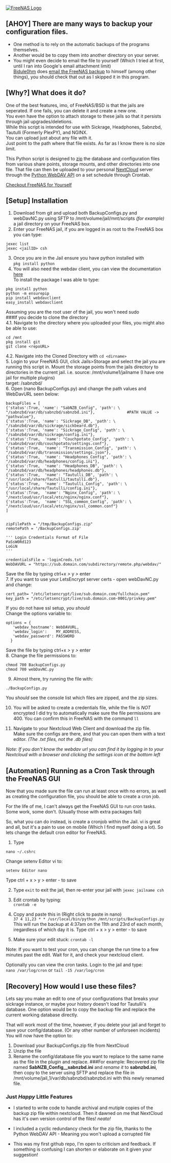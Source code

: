 [![FreeNAS Logo](https://forums.freenas.org/logo_flat_V2.png)](https://forums.freenas.org/index.php)

## [AHOY] There are many ways to backup your configuration files.  
* One method is to rely on the automatic backups of the programs themselves.  
* Another would be to copy them into another directory on your server.  
* You might even decide to email the file to yourself (Which I tried at first, until I ran into Google's email attachment limit)  
[Bidule0hm](https://forums.freenas.org/index.php?members/bidule0hm.31801/) does [email the FreeNAS backup](https://forums.freenas.org/index.php?threads/scripts-to-report-smart-zpool-and-ups-status-hdd-cpu-t%C2%B0-hdd-identification-and-backup-the-config.27365/) to himself (among other things), you should check that out as I skipped it in this program. 

## [Why?] What does it do?  
One of the best features, imo, of FreeNAS/BSD is that the jails are seperated. If one fails, you can delete it and create a new one.  
You even have the option to attach storage to these jails so that it persists through jail upgrades/deletions.  
While this script is intended for use with Sickrage, Headphones, Sabnzbd, Tautulli (Formerly PlexPY), and NGINX.  
You can upload just about any file with it.  
Just point to the path where that file exists. As far as I know there is no size limit. 

This Python script is designed to [zip](https://docs.python.org/2/library/zipfile.html) the database and configuration files from various share points, storage mounts, and other directories into one file. That file can then be uploaded to your personal [NextCloud](https://nextcloud.com/) server through the [Python WebDAV API](https://pypi.python.org/pypi/webdavclient/1.0.8) on a set schedule through Crontab. 

[Checkout FreeNAS for Yourself](http://www.freenas.org/)


## [Setup] Installation
1. Download from git and upload both BackupConfigs.py and webDavNC.py using SFTP to /mnt/volume/jail/mnt/scripts *(for example)* a jail directory on your FreeNAS box. 
2. Enter your FreeNAS jail, if you are logged in as root to the FreeNAS box you can type:  
```
jexec list  
jexec <jailID> csh
```  
3. Once you are in the Jail ensure you have python installed with  
```pkg install python```  
4. You will also need the webdav client, you can view the documentation [here](https://pypi.python.org/pypi/webdavclient/1.0.8)  
To install the package I was able to type:  
```
pkg install python  
python -m ensurepip  
pip install webdavclient
easy_install webdavclient
```  
Assuming you are the root user of the jail, you won't need sudo  
###If you decide to clone the directory  
4.1. Navigate to the directory where you uploaded your files, you might also be able to use:  
```
cd /mnt  
pkg install git  
git clone <repoURL>  
```  
4.2. Navigate into the Cloned Directory with ```cd <dirname>```  
5. Login to your FreeNAS GUI, click Jails>Storage and select the jail you are running this script in. Mount the storage points from the jails directory to directories in the current jail. i.e.
source: /mnt/volume1/jailname (I have one jail for multiple plugins)  
target: /sabnzbd/  
6. Open (nano BackupConfigs.py) and change the path values and WebDavURL seen below:  
```
backupFiles = [
{'status':True, 'name': "SabNZB_Config", 'path': \
"/sabnzbd/var/db/sabnzbd/sabnzbd.ini"},              #PATH VALUE -> "pathvalue"},
{'status':True, 'name': "Sickrage_DB", 'path': \
"/sabnzbd/var/db/sickrage/sickbeard.db"},
{'status':True, 'name': "Sickrage_Config", 'path': \
"/sabnzbd/var/db/sickrage/config.ini"},
{'status':True,  'name': "Couchpotato_Config", 'path': \
"/sabnzbd/var/db/couchpotato/settings.conf"},
{'status':True,  'name': "Transmission_Config", 'path': \
"/sabnzbd/var/db/transmission/settings.json"},
{'status':True,  'name': "Headphones_Config", 'path': \
"/sabnzbd/var/db/headphones/config.ini"},
{'status':True,  'name': "Headphones_DB", 'path': \
"/sabnzbd/var/db/headphones/headphones.db"},
{'status':True,  'name': "Tautulli_DB", 'path': \
"/usr/local/share/Tautulli/tautulli.db"},
{'status':True,  'name': "Tautulli_Config", 'path': \
"/usr/local/share/Tautulli/config.ini"},
{'status':True,  'name': "Nginx_Config", 'path': \
"/nextcloud/usr/local/etc/nginx/nginx.conf"},
{'status':True,  'name': "SSL_common_Config", 'path': \
"/nextcloud/usr/local/etc/nginx/ssl_common.conf"}
]


zipFilePath = "/tmp/BackupConfigs.zip"
remotePath = '/BackupConfigs.zip'

''' Login Credentials Format of File
PaSsW0Rd123
LoGiN
'''

credentialsFile = 'loginCreds.txt'
WebDAVURL = "https://sub.domain.com/subdirectory/remote.php/webdav/"
```
Save the file by typing ctrl+x *>* y *>* enter  
7. If you want to use your LetsEncrypt server certs - open webDavNC.py and change:  
```
cert_path= "/etc/letsencrypt/live/sub.domain.com/fullchain.pem"
key_path = "/etc/letsencrypt/live/sub.domain.com-0001/privkey.pem"
```
If you do not have ssl setup, *you should*  
Change the options variable to:  
```
options = {
   'webdav_hostname': WebDAVURL,
   'webdav_login':    MY_ADDRESS,
   'webdav_password': PASSWORD
  }
```
Save the file by typing ctrl+x *>* y *>* enter  
8. Change the file permissions to:  
```
chmod 700 BackupConfigs.py  
chmod 700 webDavNC.py  
```

9. Almost there, try running the file with:
```
./BackupConfigs.py
```
You *should* see the console list which files are zipped, and the zip sizes. 

10. You will be asked to create a credentials file, while the file is *NOT* encrypted I did try to automatically make sure the file permissions are 400. You can confirm this in FreeNAS with the command ```ll```

11. Navigate to your Nextcloud Web Client and download the zip file.  
Make sure the configs are there, and that you can open them with a text editor. *(The .txt files, not the .db files)*

*Note: If you don't know the webdav url you can find it by logging in to your Nextcloud with a browser and clicking the settings icon at the bottom left*


## [Automation] Running as a Cron Task through the FreeNAS GUI
Now that you made sure the file can run at least once with no errors, as well as creating the configuration file, you should be able to create a cron job. 

For the life of me, I can't always get the FreeNAS GUI to run cron tasks. Some work, some don't. (Usually those with extra packages fail)

So, what you can do instead, is create a cronjob within the Jail. 
vi is great and all, but it's a pain to use on mobile (Which I find myself doing a lot). So lets change the default cron editor for FreeNAS. 
1. Type  
```
nano ~/.cshrc
```
Change setenv Editor vi to:
```
setenv Editor nano
```
Type ctrl + x > y > enter - to save

2. Type ```exit``` to exit the jail, then re-enter your jail with ```jexec jailname csh```

3. Edit crontab by typing:  
```crontab -e```  
4. Copy and paste this in (Right click to paste in nano)  
```37 4 11,23 * * /usr/local/bin/python /mnt/scripts/BackupConfigs.py```
This will run the backup at 4:37am on the 11th and 23rd of each month, iregardless of which day it is. 
Type ctrl + x > y > enter - to save 
5. Make sure your edit stuck:
```crontab -l```

Note: If you want to test your cron, you can change the run time to a few minutes past the edit. Wait for it, and check your nextcloud client. 

Optionally you can view the cron tasks. Login to the jail and type:  
```nano /var/log/cron``` or ```tail -15 /var/log/cron```  

## [Recovery] How would I use these files? 
Lets say you make an edit to one of your configurations that breaks your sickrage instance, or maybe your history doesn't load for Tautulli's database. One option would be to copy the backup file and replace the current working database directly. 

That will work most of the time, however, if you delete your jail and forget to save your config/database. (Or any other number of unforseen incidents) You will now have the option to:
1. Download your BackupConfigs.zip file from NextCloud
2. Unzip the file
3. Rename the config/database file you want to replace to the same name as the file in the plugin and replace. 
###For example: 
Recovered zip file named **SabNZB_Config__sabnzbd.ini** and *rename it* to **sabnzbd.ini**, then copy to the server using SFTP and replace the file in /mnt/volume/jail_1/var/db/sabnzbd/sabnzbd.ini with this newly renamed file.

### Just *Happy* Little Features
* I started to write code to handle archival and mutiple copies of the backup zip file within nextcloud. Then it dawned on me that NextCloud has it's own version control of the files! *neato!*

* I included a cyclic redundancy check for the zip file, thanks to the Python WebDAV API - Meaning you won't upload a corrupted file

* This was my first github repo, I'm open to criticism and feedback. If something is confusing I can shorten or elaborate on it given your suggestion!
